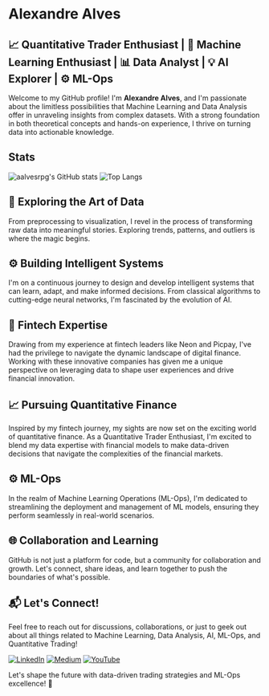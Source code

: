 # Alexandre Alves

## 📈 Quantitative Trader Enthusiast | 🤖 Machine Learning Enthusiast | 📊 Data Analyst | 💡 AI Explorer | ⚙️ ML-Ops

Welcome to my GitHub profile! I'm **Alexandre Alves**, and I'm passionate about the limitless possibilities that Machine Learning and Data Analysis offer in unraveling insights from complex datasets. With a strong foundation in both theoretical concepts and hands-on experience, I thrive on turning data into actionable knowledge.

## Stats
![aalvesrpg's GitHub stats](https://github-readme-stats.vercel.app/api?username=aalvesrpg&show_icons=true&theme=radical)
![Top Langs](https://github-readme-stats.vercel.app/api/top-langs/?username=aalvesrpg&layout=compact)

## 🔬 Exploring the Art of Data
From preprocessing to visualization, I revel in the process of transforming raw data into meaningful stories. Exploring trends, patterns, and outliers is where the magic begins.

## ⚙️ Building Intelligent Systems
I'm on a continuous journey to design and develop intelligent systems that can learn, adapt, and make informed decisions. From classical algorithms to cutting-edge neural networks, I'm fascinated by the evolution of AI.

## 🏦 Fintech Expertise
Drawing from my experience at fintech leaders like Neon and Picpay, I've had the privilege to navigate the dynamic landscape of digital finance. Working with these innovative companies has given me a unique perspective on leveraging data to shape user experiences and drive financial innovation.

## 📈 Pursuing Quantitative Finance
Inspired by my fintech journey, my sights are now set on the exciting world of quantitative finance. As a Quantitative Trader Enthusiast, I'm excited to blend my data expertise with financial models to make data-driven decisions that navigate the complexities of the financial markets.

## ⚙️ ML-Ops
In the realm of Machine Learning Operations (ML-Ops), I'm dedicated to streamlining the deployment and management of ML models, ensuring they perform seamlessly in real-world scenarios.

## 🌐 Collaboration and Learning
GitHub is not just a platform for code, but a community for collaboration and growth. Let's connect, share ideas, and learn together to push the boundaries of what's possible.

## 📬 Let's Connect!
Feel free to reach out for discussions, collaborations, or just to geek out about all things related to Machine Learning, Data Analysis, AI, ML-Ops, and Quantitative Trading!

[![LinkedIn](https://img.shields.io/badge/LinkedIn-Connect-blue)](https://www.linkedin.com/in/alexandre-correa-alves/)
[![Medium](https://img.shields.io/badge/Medium-Read-00ab6c)](https://medium.com/@alexandrealves_65975)
[![YouTube](https://img.shields.io/badge/YouTube-Subscribe-red)](https://www.youtube.com/your-channel-link)

Let's shape the future with data-driven trading strategies and ML-Ops excellence! 🚀
